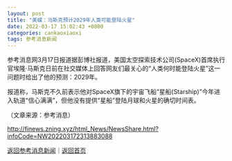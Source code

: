 ```yaml
---
layout: post
title: "美媒：马斯克预计2029年人类可能登陆火星"
date: 2022-03-17 15:02:43 +0800
categories: cankaoxiaoxi
tags: 参考消息新闻
---
```

<p>参考消息网3月17日报道据彭博社报道，美国太空探索技术公司(SpaceX)首席执行官埃隆·马斯克日前在社交媒体上回答网友们最关心的“人类何时能登陆火星”这一问题时给出了他的预测：2029年。</p>
 <p>报道称，马斯克不久前表示他对SpaceX旗下的宇宙飞船“星船(Starship)”今年进入轨道“信心满满”，但他没有提供“星船”登陆月球和火星的确切时间表。</p><p class="em_media">（文章来源：参考消息）</p>

<http://finews.zning.xyz/html_News/NewsShare.html?infoCode=NW202203172313883088>

[返回参考消息新闻](//finews.withounder.com/category/cankaoxiaoxi.html)｜[返回首页](//finews.withounder.com/)